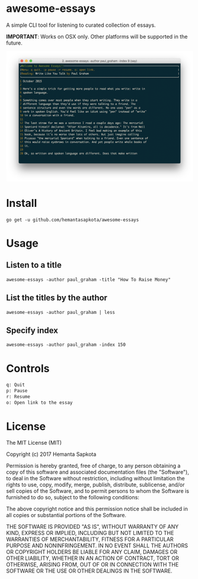 # awesome-essays

A simple CLI tool for listening to curated collection of essays. 

**IMPORTANT**: Works on OSX only. Other platforms will be supported in the future.

![screenshot](ss.png)

# Install

```
go get -u github.com/hemantasapkota/awesome-essays
```

# Usage

## Listen to a title

```
awesome-essays -author paul_graham -title "How To Raise Money"
```

## List the titles by the author
```
awesome-essays -author paul_graham | less
```

## Specify index
```
awesome-essays -author paul_graham -index 150
```

# Controls
```
q: Quit
p: Pause
r: Resume
o: Open link to the essay
```

# License

The MIT License (MIT)

Copyright (c) 2017 Hemanta Sapkota

Permission is hereby granted, free of charge, to any person obtaining a copy
of this software and associated documentation files (the "Software"), to deal
in the Software without restriction, including without limitation the rights
to use, copy, modify, merge, publish, distribute, sublicense, and/or sell
copies of the Software, and to permit persons to whom the Software is
furnished to do so, subject to the following conditions:

The above copyright notice and this permission notice shall be included in all
copies or substantial portions of the Software.

THE SOFTWARE IS PROVIDED "AS IS", WITHOUT WARRANTY OF ANY KIND, EXPRESS OR
IMPLIED, INCLUDING BUT NOT LIMITED TO THE WARRANTIES OF MERCHANTABILITY,
FITNESS FOR A PARTICULAR PURPOSE AND NONINFRINGEMENT. IN NO EVENT SHALL THE
AUTHORS OR COPYRIGHT HOLDERS BE LIABLE FOR ANY CLAIM, DAMAGES OR OTHER
LIABILITY, WHETHER IN AN ACTION OF CONTRACT, TORT OR OTHERWISE, ARISING FROM,
OUT OF OR IN CONNECTION WITH THE SOFTWARE OR THE USE OR OTHER DEALINGS IN THE
SOFTWARE.
